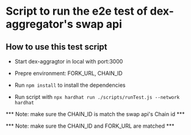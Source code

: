 # Script to run the e2e test of dex-aggregator's swap api


## How to use this test script

-  Start dex-aggragtor in local with port:3000

-  Prepre environment: FORK_URL, CHAIN_ID

-  Run `npm install` to install the dependencies 

-  Run script with `npx hardhat run ./scripts/runTest.js --network hardhat`


*** Note: make sure the CHAIN_ID is match the swap api's Chain id ***

*** Note: make sure the CHAIN_ID and FORK_URL are matched ***